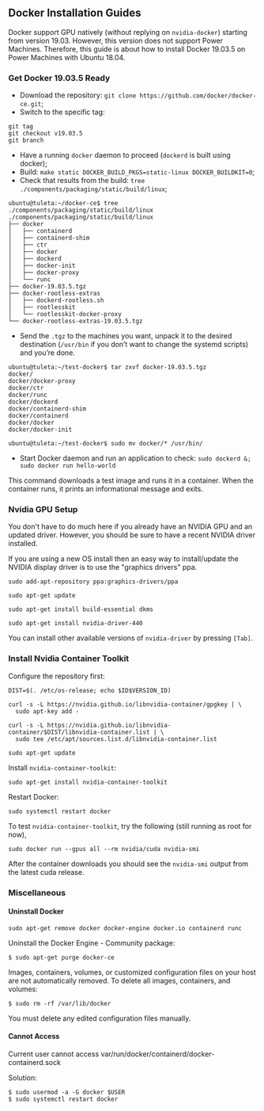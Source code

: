 ## Docker Installation Guides

Docker support GPU natively (without replying on `nvidia-docker`) starting from version 19.03. However, this version does not support Power Machines.
Therefore, this guide is about how to install Docker 19.03.5 on Power Machines with Ubuntu 18.04.

### Get Docker 19.03.5 Ready

- Download the repository: `git clone https://github.com/docker/docker-ce.git`;
- Switch to the specific tag:

```
git tag
git checkout v19.03.5
git branch
```

- Have a running `docker` daemon to proceed (`dockerd` is built using docker);
- Build: `make static DOCKER_BUILD_PKGS=static-linux DOCKER_BUILDKIT=0`;
- Check that results from the build: `tree ./components/packaging/static/build/linux`;

```
ubuntu@tuleta:~/docker-ce$ tree ./components/packaging/static/build/linux
./components/packaging/static/build/linux
├── docker
│   ├── containerd
│   ├── containerd-shim
│   ├── ctr
│   ├── docker
│   ├── dockerd
│   ├── docker-init
│   ├── docker-proxy
│   └── runc
├── docker-19.03.5.tgz
├── docker-rootless-extras
│   ├── dockerd-rootless.sh
│   ├── rootlesskit
│   └── rootlesskit-docker-proxy
└── docker-rootless-extras-19.03.5.tgz
```

- Send the `.tgz` to the machines you want, unpack it to the desired destination (`/usr/bin` if you don’t want to change the systemd scripts) and you’re done.

```
ubuntu@tuleta:~/test-docker$ tar zxvf docker-19.03.5.tgz 
docker/
docker/docker-proxy
docker/ctr
docker/runc
docker/dockerd
docker/containerd-shim
docker/containerd
docker/docker
docker/docker-init

ubuntu@tuleta:~/test-docker$ sudo mv docker/* /usr/bin/
```

- Start Docker daemon and run an application to check: `sudo dockerd &; sudo docker run hello-world`

This command downloads a test image and runs it in a container. When the container runs, it prints an informational message and exits.

### Nvidia GPU Setup

You don't have to do much here if you already have an NVIDIA GPU and an updated driver. However, you should be sure to have a recent NVIDIA driver installed.

If you are using a new OS install then an easy way to install/update the NVIDIA display driver is to use the "graphics drivers" ppa.

```
sudo add-apt-repository ppa:graphics-drivers/ppa

sudo apt-get update

sudo apt-get install build-essential dkms

sudo apt-get install nvidia-driver-440
```

You can install other available versions of `nvidia-driver` by pressing `[Tab]`.

### Install Nvidia Container Toolkit

Configure the repository first:

```
DIST=$(. /etc/os-release; echo $ID$VERSION_ID)

curl -s -L https://nvidia.github.io/libnvidia-container/gpgkey | \
  sudo apt-key add -

curl -s -L https://nvidia.github.io/libnvidia-container/$DIST/libnvidia-container.list | \
  sudo tee /etc/apt/sources.list.d/libnvidia-container.list

sudo apt-get update
```

Install `nvidia-container-toolkit`:

```
sudo apt-get install nvidia-container-toolkit
```

Restart Docker:

```
sudo systemctl restart docker
```

To test `nvidia-container-toolkit`, try the following (still running as root for now),

```
sudo docker run --gpus all --rm nvidia/cuda nvidia-smi
```

After the container downloads you should see the `nvidia-smi` output from the latest cuda release.

### Miscellaneous

#### Uninstall Docker

```
sudo apt-get remove docker docker-engine docker.io containerd runc
```

Uninstall the Docker Engine - Community package:

```
$ sudo apt-get purge docker-ce
```

Images, containers, volumes, or customized configuration files on your host are not automatically removed. To delete all images, containers, and volumes:

```
$ sudo rm -rf /var/lib/docker
```

You must delete any edited configuration files manually.

#### Cannot Access

Current user cannot access var/run/docker/containerd/docker-containerd.sock

Solution:

```
$ sudo usermod -a -G docker $USER
$ sudo systemctl restart docker
```
